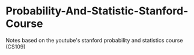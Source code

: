 # Probability-And-Statistic-Stanford-Course
Notes based on the youtube's stanford probability and statistics course (CS109)
